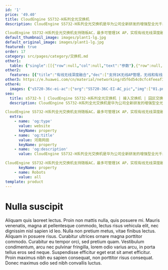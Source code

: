 ```yaml
---
id: '1'
price: '49.40'
title: CloudEngine S5732-H系列全光交换机
description: CloudEngine S5732-H系列全光交换机是华为公司全新研发的增强型全光千兆/万兆混合交换机，可以提供24口及48口全光接入端口，及固定6*40GE上行端口。

CloudEngine S5732-H系列全光交换机支持随板AC，最多可管理1K AP，实现有线无线深度融合；具备业务随行能力，提供一致的用户体验；具备VxLAN能力，支持网络虚拟化功能，满足园区网络一网多用的需求；同时，该系列交换机内置安全探针，支持异常流量检测、加密流量的威胁分析，以及全网威胁诱捕等功能，是大中型园区网络汇聚及接入、小型园区网核心以及数据中心接入的最佳选择。
default_thumbnail_image: images/plant1-lg.jpg
default_original_image: images/plant1-lg.jpg
featured: true
order: 17
category: src/pages/category/交换机.md
other1: 
  table: {"single":[[{"row":null,"col":null,"text":"参数"},{"row":null,"col":null,"text":"CloudEngine S5732-H24S6Q"},{"row":null,"col":null,"text":"CloudEngine S5732-H48S6Q"}],[{"row":null,"col":null,"text":"包转发率"},{"row":null,"col":null,"text":"450/522Mpps"},{"row":null,"col":null,"text":"486/558Mpps"}],[{"row":null,"col":null,"text":"交换容量"},{"row":null,"col":null,"text":"2.4/24Tbps"},{"row":null,"col":null,"text":"2.4/24Tbps"}],[{"row":null,"col":null,"text":"固定端口"},{"row":null,"col":null,"text":"20个千兆SFP，4个万兆SFP+，6个40GE QSFP+"},{"row":null,"col":null,"text":"44个千兆SFP，4个万兆SFP+，6个40GE QSFP+"}],[{"row":null,"col":null,"text":"无线业务"},{"row":null,"col":"2","text":"支持管理1K AP\n支持AP接入控制、AP域管理和AP配置模板管理\n支持射频管理、统一静态配置和集中动态管理\n支持WLAN基本业务、QoS、安全和用户管理\n支持CAPWAP、Tag/终端定位、频谱分析"}],[{"row":null,"col":null,"text":"iPCA质量感知"},{"row":null,"col":"2","text":"支持直接对业务报文标记以获得丢包数量和丢包率的实时统计\n支持二三层网络网络级和设备级丢包数量和丢包率统计"}],[{"row":null,"col":null,"text":"SVF极简运维"},{"row":null,"col":"2","text":"支持作为Parent管理接入交换机和AP\n支持2层AS架构\n支持与第三方厂商混合组网管理"}],[{"row":null,"col":null,"text":"VxLAN特性"},{"row":null,"col":"2","text":"支持VxLAN二层网关、三层网关\n支持集中式网关，分布式网关\n支持BGP-EVPN\n支持通过Netconf进行配置"}],[{"row":null,"col":null,"text":"安全特性"},{"row":null,"col":"2","text":"支持加密通信分析（ECA）\n支持威胁诱捕技术\n支持全网安全协防"}],[{"row":null,"col":null,"text":"互通性"},{"row":null,"col":"2","text":"VBST基于VLAN生成树协议（和PVST/PVST+/RPVST 互通）\nLNP 链路类型协商协议（和DTP相似功能）\nVCMP VLAN集中管理协议（和VTP相似功能）\n详细的互联互通认证与报告，请访问这里。"}]]}
other2:
  features: [{"title":"有线无线深度融合","dec":["支持1K无线AP管理，无线和有线的融合策略管理；突破了外置AC转发性能的瓶颈，从容面向Wi-Fi 6时代"]},{"title":"网络智能运维","dec":["支持Telemetry技术，实时采集设备数据，配合园区网络分析器及时发现影响用户体验的网络问题，精准保障用户体验"]},{"title":"集成安全能力","dec":["通过内置的安全探针识别潜在的威胁流量，配合HiSec Insight系统进行安全威胁事件检测，实现全网安全协防"]}]
other3: https://e.huawei.com/cn/material/networking/d5f6d54c0cfc4feeaf3e9d119711127e
other4:
  images: {"s5720-36c-ei-ac":{"org":"S5720-36C-EI-AC_pic","img":["01.png","02.png","03.png","04.png","07.png","08.png"]}}
seo:
  title: s5732-h | CloudEngine S5732-H系列全光交换机 | 接入交换机 | 园区交换机 | 交换机 | 企业网络
  description: CloudEngine S5732-H系列全光交换机是华为公司全新研发的增强型全光千兆/万兆混合交换机，可以提供24口及48口全光接入端口，及固定6*40GE上行端口。

CloudEngine S5732-H系列全光交换机支持随板AC，最多可管理1K AP，实现有线无线深度融合；具备业务随行能力，提供一致的用户体验；具备VxLAN能力，支持网络虚拟化功能，满足园区网络一网多用的需求；同时，该系列交换机内置安全探针，支持异常流量检测、加密流量的威胁分析，以及全网威胁诱捕等功能，是大中型园区网络汇聚及接入、小型园区网核心以及数据中心接入的最佳选择。
  extra:
    - name: 'og:type'
      value: website
      keyName: property
    - name: 'og:title'
      value: 河南网田
      keyName: property
    - name: 'og:description'
      value: CloudEngine S5732-H系列全光交换机是华为公司全新研发的增强型全光千兆/万兆混合交换机，可以提供24口及48口全光接入端口，及固定6*40GE上行端口。

CloudEngine S5732-H系列全光交换机支持随板AC，最多可管理1K AP，实现有线无线深度融合；具备业务随行能力，提供一致的用户体验；具备VxLAN能力，支持网络虚拟化功能，满足园区网络一网多用的需求；同时，该系列交换机内置安全探针，支持异常流量检测、加密流量的威胁分析，以及全网威胁诱捕等功能，是大中型园区网络汇聚及接入、小型园区网核心以及数据中心接入的最佳选择。
      keyName: property
    - name: Robots
      value: all
template: product
---
```


# Nulla suscipit

Aliquam quis laoreet lectus. Proin non mattis nulla, quis posuere mi. Mauris venenatis, magna at pellentesque commodo, lectus risus vehicula elit, nec dignissim nisl sapien id leo. Nulla non pretium metus, vitae finibus lectus. Aliquam in posuere risus. Curabitur ultrices ornare magna porttitor commodo. Curabitur eu tempor orci, sed pretium quam. Vestibulum condimentum, arcu nec pulvinar fringilla, lorem odio varius arcu, in porta tellus eros sed neque. Suspendisse efficitur eget erat sit amet efficitur. Proin maximus nibh eu sapien consequat, non porttitor risus consequat. Donec maximus odio sed nibh convallis luctus.